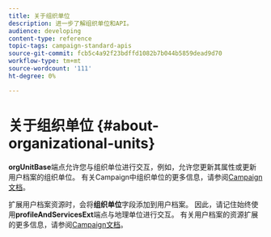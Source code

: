 ```yaml
---
title: 关于组织单位
description: 进一步了解组织单位和API。
audience: developing
content-type: reference
topic-tags: campaign-standard-apis
source-git-commit: fcb5c4a92f23bdffd1082b7b044b5859dead9d70
workflow-type: tm+mt
source-wordcount: '111'
ht-degree: 0%

---
```



# 关于组织单位 {#about-organizational-units}

**orgUnitBase**&#x200B;端点允许您与组织单位进行交互，例如，允许您更新其属性或更新用户档案的组织单位。 有关Campaign中组织单位的更多信息，请参阅[Campaign文档](https://experienceleague.adobe.com/docs/campaign-standard/using/administrating/users-and-security/organizational-units.html?lang=en#administrating)。

扩展用户档案资源时，会将&#x200B;**组织单位**&#x200B;字段添加到用户档案。 因此，请记住始终使用&#x200B;**profileAndServicesExt**&#x200B;端点与地理单位进行交互。 有关用户档案的资源扩展的更多信息，请参阅[Campaign文档](https://experienceleague.adobe.com/docs/campaign-standard/using/administrating/users-and-security/organizational-units.html?lang=en#partitioning-profiles)。
